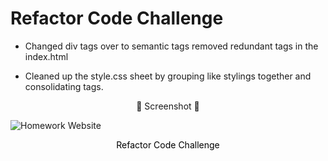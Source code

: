 # **Refactor Code Challenge**

- Changed div tags over to semantic tags removed redundant tags in the index.html

- Cleaned up the style.css sheet by grouping like stylings together and consolidating tags.

<div align="center" >  🍺 Screenshot 🍺 </div>

![Homework Website](assets/images/code-refactor.png)

<div align="center">
<a href="https://jbyrd126.github.io/refactor-code/" style="color: black; text-decoration: none;">Refactor Code Challenge</a>
</div>
